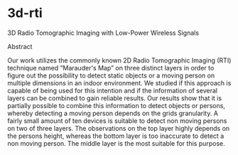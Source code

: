 # 3d-rti
3D Radio Tomographic Imaging with Low-Power Wireless Signals

Abstract

Our work utilizes the commonly known 2D Radio
Tomographic Imaging (RTI) technique named “Marauder's
Map” on three distinct layers in order to figure out the possibility
to detect static objects or a moving person on multiple
dimensions in an indoor environment. We studied if this
approach is capable of being used for this intention and if the
information of several layers can be combined to gain reliable
results. Our results show that it is partially possible to combine
this information to detect objects or persons, whereby detecting a
moving person depends on the grids granularity. A fairly small
amount of ten devices is suitable to detect non moving persons on
two of three layers. The observations on the top layer highly
depends on the persons height, whereas the bottom layer is too
inaccurate to detect a non moving person. The middle layer is the
most suitable for this purpose.
